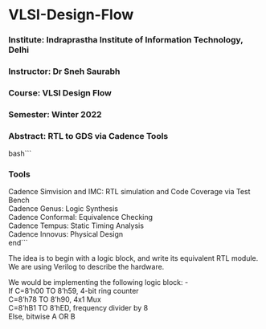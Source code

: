 # VLSI-Design-Flow
### Institute: Indraprastha Institute of Information Technology, Delhi
### Instructor: Dr Sneh Saurabh
### Course: VLSI Design Flow
### Semester: Winter 2022
### Abstract: RTL to GDS via Cadence Tools 

bash```
### Tools
Cadence Simvision and IMC: RTL simulation and Code Coverage via Test Bench<br />
Cadence Genus: Logic Synthesis <br />
Cadence Conformal: Equivalence Checking<br />
Cadence Tempus: Static Timing Analysis<br />
Cadence Innovus: Physical Design<br />
end```

The idea is to begin with a logic block, and write its equivalent RTL module. We are using Verilog to describe the hardware.

We would be implementing the following logic block: -<br />
If C=8’h00 TO 8’h59, 4-bit ring counter<br />
C=8’h78 TO 8’h90, 4x1 Mux<br />
C=8’hB1 TO 8’hED, frequency divider by 8<br />
Else, bitwise A OR B<br />




